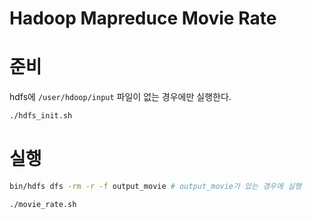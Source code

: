 # Hadoop Mapreduce Movie Rate

# 준비
hdfs에 `/user/hdoop/input` 파일이 없는 경우에만 실행한다.
```bash
./hdfs_init.sh
```

# 실행
```bash
bin/hdfs dfs -rm -r -f output_movie # output_movie가 있는 경우에 실행

./movie_rate.sh
```
